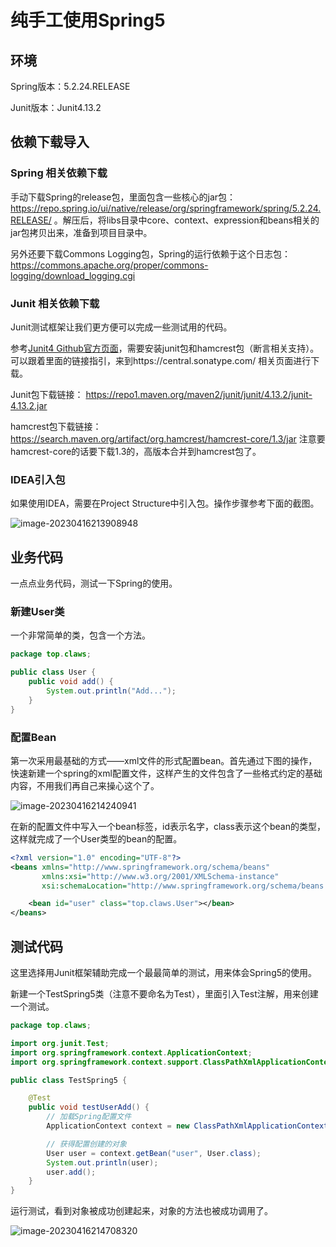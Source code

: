# 纯手工使用Spring5

## 环境

Spring版本：5.2.24.RELEASE

Junit版本：Junit4.13.2

## 依赖下载导入

### Spring 相关依赖下载

手动下载Spring的release包，里面包含一些核心的jar包：https://repo.spring.io/ui/native/release/org/springframework/spring/5.2.24.RELEASE/ 。解压后，将libs目录中core、context、expression和beans相关的jar包拷贝出来，准备到项目目录中。

另外还要下载Commons Logging包，Spring的运行依赖于这个日志包：https://commons.apache.org/proper/commons-logging/download_logging.cgi

### Junit 相关依赖下载

Junit测试框架让我们更方便可以完成一些测试用的代码。

参考[Junit4 Github官方页面](https://github.com/junit-team/junit4/wiki/Download-and-Install)，需要安装junit包和hamcrest包（断言相关支持）。可以跟着里面的链接指引，来到https://central.sonatype.com/ 相关页面进行下载。

Junit包下载链接： https://repo1.maven.org/maven2/junit/junit/4.13.2/junit-4.13.2.jar

hamcrest包下载链接：https://search.maven.org/artifact/org.hamcrest/hamcrest-core/1.3/jar 注意要hamcrest-core的话要下载1.3的，高版本合并到hamcrest包了。

### IDEA引入包

如果使用IDEA，需要在Project Structure中引入包。操作步骤参考下面的截图。

![image-20230416213908948](https://cdn.claws.top/doc/image-20230416213908948.webp)

## 业务代码

一点点业务代码，测试一下Spring的使用。

### 新建User类

一个非常简单的类，包含一个方法。

```java
package top.claws;

public class User {
    public void add() {
        System.out.println("Add...");
    }
}
```

### 配置Bean

第一次采用最基础的方式——xml文件的形式配置bean。首先通过下图的操作，快速新建一个spring的xml配置文件，这样产生的文件包含了一些格式约定的基础内容，不用我们再自己来操心这个了。

![image-20230416214240941](https://cdn.claws.top/doc/image-20230416214240941.webp)

在新的配置文件中写入一个bean标签，id表示名字，class表示这个bean的类型，这样就完成了一个User类型的bean的配置。

```xml
<?xml version="1.0" encoding="UTF-8"?>
<beans xmlns="http://www.springframework.org/schema/beans"
       xmlns:xsi="http://www.w3.org/2001/XMLSchema-instance"
       xsi:schemaLocation="http://www.springframework.org/schema/beans http://www.springframework.org/schema/beans/spring-beans.xsd">

    <bean id="user" class="top.claws.User"></bean>
</beans>
```

## 测试代码

这里选择用Junit框架辅助完成一个最最简单的测试，用来体会Spring5的使用。

新建一个TestSpring5类（注意不要命名为Test），里面引入Test注解，用来创建一个测试。

```java
package top.claws;

import org.junit.Test;
import org.springframework.context.ApplicationContext;
import org.springframework.context.support.ClassPathXmlApplicationContext;

public class TestSpring5 {

    @Test
    public void testUserAdd() {
        // 加载Spring配置文件
        ApplicationContext context = new ClassPathXmlApplicationContext("bean1.xml");

        // 获得配置创建的对象
        User user = context.getBean("user", User.class);
        System.out.println(user);
        user.add();
    }
}
```

运行测试，看到对象被成功创建起来，对象的方法也被成功调用了。

![image-20230416214708320](https://cdn.claws.top/doc/image-20230416214708320.webp)